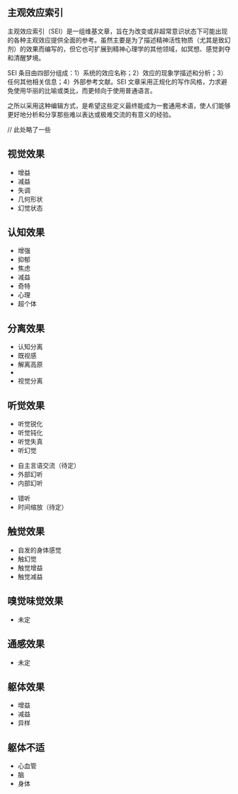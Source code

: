 ## 主观效应索引

主观效应索引（SEI）是一组维基文章，旨在为改变或非超常意识状态下可能出现的各种主观效应提供全面的参考。虽然主要是为了描述精神活性物质（尤其是致幻剂）的效果而编写的，但它也可扩展到精神心理学的其他领域，如冥想、感觉剥夺和清醒梦境。

SEI 条目由四部分组成：1）系统的效应名称；2）效应的现象学描述和分析；3）任何其他相关信息；4）外部参考文献。SEI 文章采用正规化的写作风格，力求避免使用华丽的比喻或类比，而更倾向于使用普通语言。

之所以采用这种编辑方式，是希望这些定义最终能成为一套通用术语，使人们能够更好地分析和分享那些难以表达或极难交流的有意义的经验。

// 此处略了一些

## 视觉效果
+ 增益
+ 减益
+ 失调
+ 几何形状
+ 幻觉状态

## 认知效果
+ 增强
+ 抑郁
+ 焦虑
+ 减益
+ 奇特
+ 心理
+ 超个体

## 分离效果
+ 认知分离
+ 既视感
+ 解离高原
+
+ 视觉分离

## 听觉效果
- 听觉锐化
- 听觉钝化
- 听觉失真
- 听幻觉
+ 自主言语交流（待定）
+ 外部幻听
+ 内部幻听
- 错听
- 时间缩放（待定）

## 触觉效果
- 自发的身体感觉
- 触幻觉
- 触觉增益
- 触觉减益

## 嗅觉味觉效果
- 未定

## 通感效果
- 未定

## 躯体效果
- 增益
- 减益
- 异样

## 躯体不适
- 心血管
- 脑
- 身体